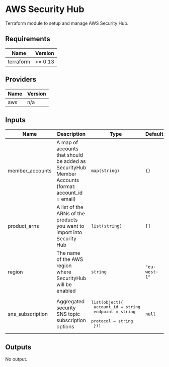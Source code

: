 # AWS Security Hub

Terraform module to setup and manage AWS Security Hub.

<!--- BEGIN_TF_DOCS --->
## Requirements

| Name | Version |
|------|---------|
| terraform | >= 0.13 |

## Providers

| Name | Version |
|------|---------|
| aws | n/a |

## Inputs

| Name | Description | Type | Default | Required |
|------|-------------|------|---------|:--------:|
| member\_accounts | A map of accounts that should be added as SecurityHub Member Accounts (format: account\_id = email) | `map(string)` | `{}` | no |
| product\_arns | A list of the ARNs of the products you want to import into Security Hub | `list(string)` | `[]` | no |
| region | The name of the AWS region where SecurityHub will be enabled | `string` | `"eu-west-1"` | no |
| sns\_subscription | Aggregated security SNS topic subscription options | <pre>list(object({<br>    account_id = string<br>    endpoint   = string<br>    protocol   = string<br>  }))</pre> | `null` | no |

## Outputs

No output.

<!--- END_TF_DOCS --->
